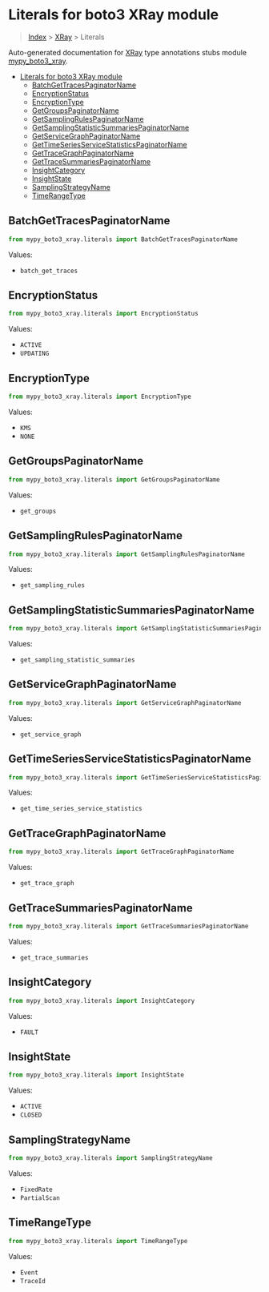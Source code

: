 # Literals for boto3 XRay module

> [Index](../README.md) > [XRay](./README.md) > Literals

Auto-generated documentation for [XRay](https://boto3.amazonaws.com/v1/documentation/api/latest/reference/services/xray.html#XRay)
type annotations stubs module [mypy_boto3_xray](https://pypi.org/project/mypy-boto3-xray/).

- [Literals for boto3 XRay module](#literals-for-boto3-xray-module)
  - [BatchGetTracesPaginatorName](#batchgettracespaginatorname)
  - [EncryptionStatus](#encryptionstatus)
  - [EncryptionType](#encryptiontype)
  - [GetGroupsPaginatorName](#getgroupspaginatorname)
  - [GetSamplingRulesPaginatorName](#getsamplingrulespaginatorname)
  - [GetSamplingStatisticSummariesPaginatorName](#getsamplingstatisticsummariespaginatorname)
  - [GetServiceGraphPaginatorName](#getservicegraphpaginatorname)
  - [GetTimeSeriesServiceStatisticsPaginatorName](#gettimeseriesservicestatisticspaginatorname)
  - [GetTraceGraphPaginatorName](#gettracegraphpaginatorname)
  - [GetTraceSummariesPaginatorName](#gettracesummariespaginatorname)
  - [InsightCategory](#insightcategory)
  - [InsightState](#insightstate)
  - [SamplingStrategyName](#samplingstrategyname)
  - [TimeRangeType](#timerangetype)

## BatchGetTracesPaginatorName

```python
from mypy_boto3_xray.literals import BatchGetTracesPaginatorName
```

Values:

- `batch_get_traces`

## EncryptionStatus

```python
from mypy_boto3_xray.literals import EncryptionStatus
```

Values:

- `ACTIVE`
- `UPDATING`

## EncryptionType

```python
from mypy_boto3_xray.literals import EncryptionType
```

Values:

- `KMS`
- `NONE`

## GetGroupsPaginatorName

```python
from mypy_boto3_xray.literals import GetGroupsPaginatorName
```

Values:

- `get_groups`

## GetSamplingRulesPaginatorName

```python
from mypy_boto3_xray.literals import GetSamplingRulesPaginatorName
```

Values:

- `get_sampling_rules`

## GetSamplingStatisticSummariesPaginatorName

```python
from mypy_boto3_xray.literals import GetSamplingStatisticSummariesPaginatorName
```

Values:

- `get_sampling_statistic_summaries`

## GetServiceGraphPaginatorName

```python
from mypy_boto3_xray.literals import GetServiceGraphPaginatorName
```

Values:

- `get_service_graph`

## GetTimeSeriesServiceStatisticsPaginatorName

```python
from mypy_boto3_xray.literals import GetTimeSeriesServiceStatisticsPaginatorName
```

Values:

- `get_time_series_service_statistics`

## GetTraceGraphPaginatorName

```python
from mypy_boto3_xray.literals import GetTraceGraphPaginatorName
```

Values:

- `get_trace_graph`

## GetTraceSummariesPaginatorName

```python
from mypy_boto3_xray.literals import GetTraceSummariesPaginatorName
```

Values:

- `get_trace_summaries`

## InsightCategory

```python
from mypy_boto3_xray.literals import InsightCategory
```

Values:

- `FAULT`

## InsightState

```python
from mypy_boto3_xray.literals import InsightState
```

Values:

- `ACTIVE`
- `CLOSED`

## SamplingStrategyName

```python
from mypy_boto3_xray.literals import SamplingStrategyName
```

Values:

- `FixedRate`
- `PartialScan`

## TimeRangeType

```python
from mypy_boto3_xray.literals import TimeRangeType
```

Values:

- `Event`
- `TraceId`
